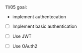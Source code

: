 11/05 goal:
- implement authentecation 
- [ ] Implement basic authentication
- [ ] Use JWT
- [ ] Use OAuth2

